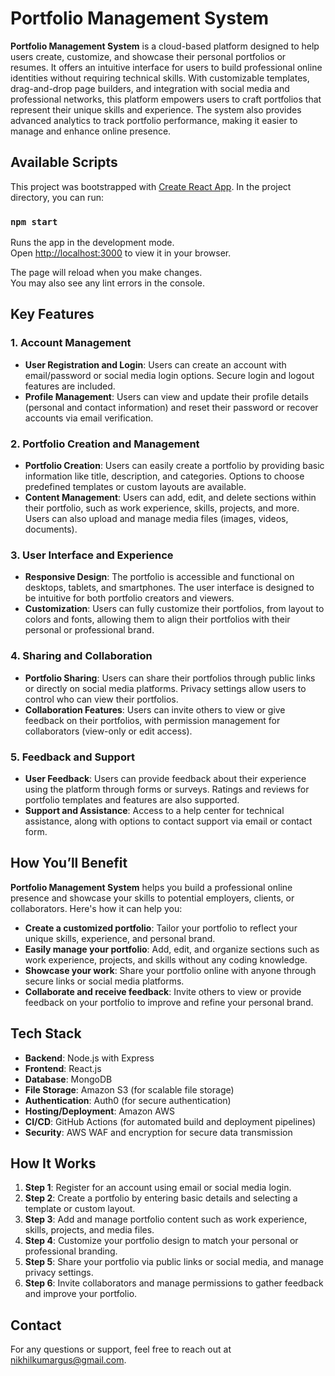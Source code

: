 # Portfolio Management System

**Portfolio Management System** is a cloud-based platform designed to help users create, customize, and showcase their personal portfolios or resumes. It offers an intuitive interface for users to build professional online identities without requiring technical skills. With customizable templates, drag-and-drop page builders, and integration with social media and professional networks, this platform empowers users to craft portfolios that represent their unique skills and experience. The system also provides advanced analytics to track portfolio performance, making it easier to manage and enhance online presence.

## Available Scripts

This project was bootstrapped with [Create React App](https://github.com/facebook/create-react-app). In the project directory, you can run:

### `npm start`

Runs the app in the development mode.\
Open [http://localhost:3000](http://localhost:3000) to view it in your browser.

The page will reload when you make changes.\
You may also see any lint errors in the console.

## Key Features

### 1. **Account Management**
- **User Registration and Login**: Users can create an account with email/password or social media login options. Secure login and logout features are included.
- **Profile Management**: Users can view and update their profile details (personal and contact information) and reset their password or recover accounts via email verification.

### 2. **Portfolio Creation and Management**
- **Portfolio Creation**: Users can easily create a portfolio by providing basic information like title, description, and categories. Options to choose predefined templates or custom layouts are available.
- **Content Management**: Users can add, edit, and delete sections within their portfolio, such as work experience, skills, projects, and more. Users can also upload and manage media files (images, videos, documents).

### 3. **User Interface and Experience**
- **Responsive Design**: The portfolio is accessible and functional on desktops, tablets, and smartphones. The user interface is designed to be intuitive for both portfolio creators and viewers.
- **Customization**: Users can fully customize their portfolios, from layout to colors and fonts, allowing them to align their portfolios with their personal or professional brand.

### 4. **Sharing and Collaboration**
- **Portfolio Sharing**: Users can share their portfolios through public links or directly on social media platforms. Privacy settings allow users to control who can view their portfolios.
- **Collaboration Features**: Users can invite others to view or give feedback on their portfolios, with permission management for collaborators (view-only or edit access).

### 5. **Feedback and Support**
- **User Feedback**: Users can provide feedback about their experience using the platform through forms or surveys. Ratings and reviews for portfolio templates and features are also supported.
- **Support and Assistance**: Access to a help center for technical assistance, along with options to contact support via email or contact form.

## How You’ll Benefit

**Portfolio Management System** helps you build a professional online presence and showcase your skills to potential employers, clients, or collaborators. Here's how it can help you:
- **Create a customized portfolio**: Tailor your portfolio to reflect your unique skills, experience, and personal brand.
- **Easily manage your portfolio**: Add, edit, and organize sections such as work experience, projects, and skills without any coding knowledge.
- **Showcase your work**: Share your portfolio online with anyone through secure links or social media platforms.
- **Collaborate and receive feedback**: Invite others to view or provide feedback on your portfolio to improve and refine your personal brand.

## Tech Stack
- **Backend**: Node.js with Express
- **Frontend**: React.js
- **Database**: MongoDB
- **File Storage**: Amazon S3 (for scalable file storage)
- **Authentication**: Auth0 (for secure authentication)
- **Hosting/Deployment**: Amazon AWS
- **CI/CD**: GitHub Actions (for automated build and deployment pipelines)
- **Security**: AWS WAF and encryption for secure data transmission

## How It Works
1. **Step 1**: Register for an account using email or social media login.
2. **Step 2**: Create a portfolio by entering basic details and selecting a template or custom layout.
3. **Step 3**: Add and manage portfolio content such as work experience, skills, projects, and media files.
4. **Step 4**: Customize your portfolio design to match your personal or professional branding.
5. **Step 5**: Share your portfolio via public links or social media, and manage privacy settings.
6. **Step 6**: Invite collaborators and manage permissions to gather feedback and improve your portfolio.

## Contact
For any questions or support, feel free to reach out at nikhilkumargus@gmail.com.
